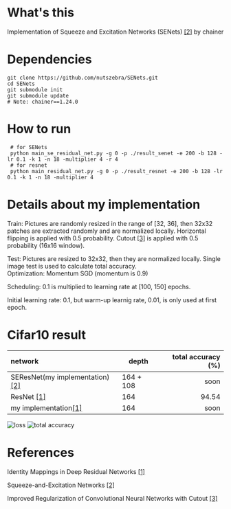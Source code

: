 # What's this
Implementation of Squeeze and Excitation Networks (SENets) [[2]][Paper2] by chainer  

# Dependencies

    git clone https://github.com/nutszebra/SENets.git
    cd SENets
    git submodule init
    git submodule update
    # Note: chainer==1.24.0

# How to run
     # for SENets
     python main_se_residual_net.py -g 0 -p ./result_senet -e 200 -b 128 -lr 0.1 -k 1 -n 18 -multiplier 4 -r 4
     # for resnet
     python main_residual_net.py -g 0 -p ./result_resnet -e 200 -b 128 -lr 0.1 -k 1 -n 18 -multiplier 4


# Details about my implementation

Train: Pictures are randomly resized in the range of [32, 36], then 32x32 patches are extracted randomly and are normalized locally. Horizontal flipping is applied with 0.5 probability. Cutout [[3]][Paper3] is applied with 0.5 probability (16x16 window). 

Test: Pictures are resized to 32x32, then they are normalized locally. Single image test is used to calculate total accuracy.  
Optimization: Momentum SGD (momentum is 0.9)

Scheduling: 0.1 is multiplied to learning rate at [100, 150] epochs.

Initial learning rate: 0.1, but warm-up learnig rate, 0.01, is only used at first epoch.

# Cifar10 result

| network                                                             | depth | total accuracy (%) |
|:-----------------------------------------------------|--------------|-------------------:|
| SEResNet(my implementation) [[2]][Paper2]            | 164 + 108    | soon               |
| ResNet [[1]][Paper]                                  | 164          | 94.54              |
| my implementation[[1]][Paper]                        | 164          | soon               |


<img src="https://github.com/nutszebra/SENets/blob/master/loss.jpg" alt="loss" title="loss">
<img src="https://github.com/nutszebra/SENets/blob/master/accuracy.jpg" alt="total accuracy" title="total accuracy">


# References
Identity Mappings in Deep Residual Networks [[1]][Paper]

Squeeze-and-Excitation Networks [[2]][Paper2]

Improved Regularization of Convolutional Neural Networks with Cutout [[3]][Paper3]


[paper]: https://arxiv.org/abs/1603.05027 "Paper"
[paper2]: https://arxiv.org/abs/1709.01507 "Paper2"
[paper3]: https://arxiv.org/abs/1708.04552 "Paper3"
